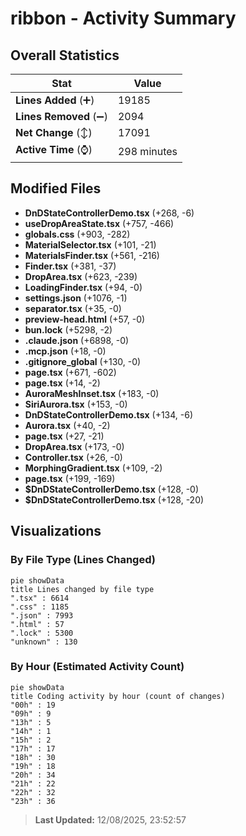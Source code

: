 # ribbon - Activity Summary 

## Overall Statistics

| Stat                   | Value                                                             |
| ---------------------- | ----------------------------------------------------------------- |
| **Lines Added** (➕)   | 19185                                          |
| **Lines Removed** (➖) | 2094                                        |
| **Net Change** (↕)    | 17091                |
| **Active Time** (⌚)   | 298 minutes |


## Modified Files
- **DnDStateControllerDemo.tsx** (+268, -6)
- **useDropAreaState.tsx** (+757, -466)
- **globals.css** (+903, -282)
- **MaterialSelector.tsx** (+101, -21)
- **MaterialsFinder.tsx** (+561, -216)
- **Finder.tsx** (+381, -37)
- **DropArea.tsx** (+623, -239)
- **LoadingFinder.tsx** (+94, -0)
- **settings.json** (+1076, -1)
- **separator.tsx** (+35, -0)
- **preview-head.html** (+57, -0)
- **bun.lock** (+5298, -2)
- **.claude.json** (+6898, -0)
- **.mcp.json** (+18, -0)
- **.gitignore_global** (+130, -0)
- **page.tsx** (+671, -602)
- **page.tsx** (+14, -2)
- **AuroraMeshInset.tsx** (+183, -0)
- **SiriAurora.tsx** (+153, -0)
- **DnDStateControllerDemo.tsx** (+134, -6)
- **Aurora.tsx** (+40, -2)
- **page.tsx** (+27, -21)
- **DropArea.tsx** (+173, -0)
- **Controller.tsx** (+26, -0)
- **MorphingGradient.tsx** (+109, -2)
- **page.tsx** (+199, -169)
- **$DnDStateControllerDemo.tsx** (+128, -0)
- **$DnDStateControllerDemo.tsx** (+128, -20)

## Visualizations

### By File Type (Lines Changed)

```mermaid
pie showData
title Lines changed by file type
".tsx" : 6614
".css" : 1185
".json" : 7993
".html" : 57
".lock" : 5300
"unknown" : 130
```

### By Hour (Estimated Activity Count)

```mermaid
pie showData
title Coding activity by hour (count of changes)
"00h" : 19
"09h" : 9
"13h" : 5
"14h" : 1
"15h" : 2
"17h" : 17
"18h" : 30
"19h" : 18
"20h" : 34
"21h" : 22
"22h" : 32
"23h" : 36
```


> **Last Updated:** 12/08/2025, 23:52:57